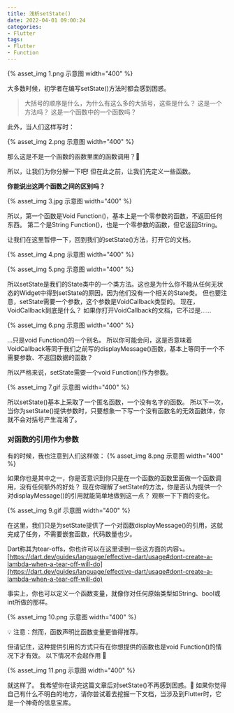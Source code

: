 ```yaml
---
title: 浅析setState()
date: 2022-04-01 09:00:24
categories:
- Flutter
tags:
- Flutter
- Function
---
```


{% asset_img 1.png 示意图 width="400" %}

大多数时候，初学者在编写setState()方法时都会感到困惑。

<!--more-->

> 大括号的顺序是什么，为什么有这么多的大括号，这些是什么？
> 这是一个方法吗？
> 这是一个函数中的一个函数吗？

此外，当人们这样写时：

{% asset_img 2.png 示意图 width="400" %}

那么这是不是一个函数的函数里面的函数调用？🤔

所以，让我们为你分解一下吧!
但在此之前，让我们先定义一些函数。

**你能说出这两个函数之间的区别吗？**

{% asset_img 3.jpg 示意图 width="400" %}

所以，第一个函数是Void Function()，基本上是一个零参数的函数，不返回任何东西。
第二个是String Function()，也是一个零参数的函数，但它返回String。

让我们在这里暂停一下，回到我们的setState()方法，打开它的文档。

{% asset_img 4.png 示意图 width="400" %}

{% asset_img 5.png 示意图 width="400" %}

所以setState是我们的State类中的一个类方法。这也是为什么你不能从任何无状态的Widget中得到setState的原因，因为他们没有一个相关的State类。
但也要注意，setState需要一个参数，这个参数是VoidCallback类型的。
现在，VoidCallback到底是什么？
如果你打开VoidCallback的文档，它不过是......

{% asset_img 6.png 示意图 width="400" %}

...只是void Function()的一个别名。
所以你可能会问，这是否意味着VoidCallback等同于我们之前写的displayMessage()函数，基本上等同于一个不需要参数、不返回数据的函数？

所以严格来说，setState需要一个void Function()作为参数。

{% asset_img 7.gif 示意图 width="400" %}

所以setState()基本上采取了一个匿名函数，一个没有名字的函数。
所以下一次，当你为setState()提供参数时，只要想象一下写一个没有函数名的无效函数体，你就不会对括号产生混淆了。

### 对函数的引用作为参数
有的时候，我也注意到人们这样做：
{% asset_img 8.png 示意图 width="400" %}

如果你也是其中之一，你是否意识到你只是在一个函数的函数里面做一个函数调用，没有任何额外的好处？
现在你理解了setState的方法，你是否认为提供一个对displayMessage()的引用就能简单地做到这一点？
观察一下下面的变化。

{% asset_img 9.gif 示意图 width="400" %}

在这里，我们只是为setState提供了一个对函数displayMessage()的引用，这就完成了任务，不需要嵌套函数，代码数量也少。


Dart称其为tear-offs，你也许可以在这里读到一些这方面的内容⤵️。
[https://dart.dev/guides/language/effective-dart/usage#dont-create-a-lambda-when-a-tear-off-will-do](https://dart.dev/guides/language/effective-dart/usage#dont-create-a-lambda-when-a-tear-off-will-do)

事实上，你也可以定义一个函数变量，就像你对任何原始类型如String、bool或int所做的那样。

{% asset_img 10.png 示意图 width="400" %}

💡 注意：然而，函数声明比函数变量更值得推荐。

但请记住，这种提供引用的方式只有在你想提供的函数也是void Function()的情况下才有效。
以下情况不会起作用 🔴

{% asset_img 11.png 示意图 width="400" %}

就这样了。
我希望你在读完这篇文章后对setState()不再感到困惑。🙏
如果你觉得自己有什么不明白的地方，请你尝试着去挖掘一下文档，当涉及到Flutter时，它是一个神奇的信息宝库。